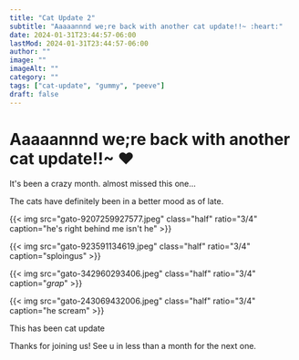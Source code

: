 ```yaml
---
title: "Cat Update 2"
subtitle: "Aaaaannnd we;re back with another cat update!!~ :heart:"
date: 2024-01-31T23:44:57-06:00
lastMod: 2024-01-31T23:44:57-06:00
author: ""
image: ""
imageAlt: ""
category: ""
tags: ["cat-update", "gummy", "peeve"]
draft: false
---
```

Aaaaannnd we;re back with another cat update!!~ :heart:
================

It's been a crazy month. almost missed this one...  

The cats have definitely been in a better mood as of late.

{{< img src="gato-9207259927577.jpeg" class="half" ratio="3/4" caption="he's right behind me isn't he" >}}

{{< img src="gato-923591134619.jpeg" class="half" ratio="3/4" caption="sploingus" >}}

{{< img src="gato-342960293406.jpeg" class="half" ratio="3/4" caption="*grap*" >}}

{{< img src="gato-243069432006.jpeg" class="half" ratio="3/4" caption="he scream" >}}

This has been cat update  

Thanks for joining us!
See u in less than a month for the next one.
